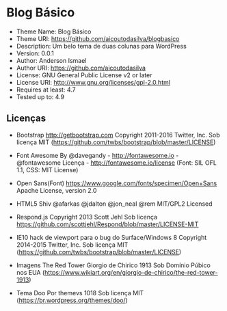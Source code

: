 # Blog Básico
- Theme Name: Blog Básico
- Theme URI: https://github.com/aicoutodasilva/blogbasico
- Description: Um belo tema de duas colunas para WordPress
- Version: 0.0.1
- Author: Anderson Ismael
- Author URI: https://github.com/aicoutodasilva
- License: GNU General Public License v2 or later
- License URI: http://www.gnu.org/licenses/gpl-2.0.html
- Requires at least: 4.7
- Tested up to: 4.9

## Licenças
- Bootstrap
  http://getbootstrap.com
  Copyright 2011-2016 Twitter, Inc.
  Sob licença MIT (https://github.com/twbs/bootstrap/blob/master/LICENSE)

- Font Awesome
  By @davegandy - http://fontawesome.io - @fontawesome
  Licença - http://fontawesome.io/license (Font: SIL OFL 1.1, CSS: MIT License)

- Open Sans(Font)
  https://www.google.com/fonts/specimen/Open+Sans Apache License, version 2.0

- HTML5 Shiv
  @afarkas @jdalton @jon_neal @rem
  MIT/GPL2 Licensed

- Respond.js
  Copyright 2013 Scott Jehl
  Sob licença https://github.com/scottjehl/Respond/blob/master/LICENSE-MIT

- IE10 hack de viewport para o bug do Surface/Windows 8
  Copyright 2014-2015 Twitter, Inc.
  Sob licença MIT (https://github.com/twbs/bootstrap/blob/master/LICENSE)

- Imagens
  The Red Tower
  Giorgio de Chirico 1913
  Sob Domínio Púbico nos EUA (https://www.wikiart.org/en/giorgio-de-chirico/the-red-tower-1913)

- Tema Doo
  Por themevs 1018
  Sob licença MIT (https://br.wordpress.org/themes/doo/)

